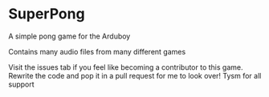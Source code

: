 # SuperPong
A simple pong game for the Arduboy

Contains many audio files from many different games

Visit the issues tab if you feel like becoming a contributor to this game. Rewrite the code and pop it in a pull request for me to look over! Tysm for all support
